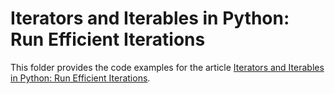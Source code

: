 # Iterators and Iterables in Python: Run Efficient Iterations

This folder provides the code examples for the article [Iterators and Iterables in Python: Run Efficient Iterations](https://realpython.com/python-iterators-iterables/).
